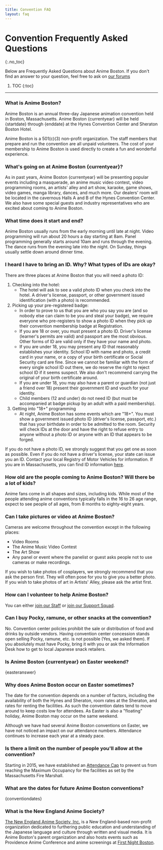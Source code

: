 ```yaml
---
title: Convention FAQ
layout: faq
---
```

# Convention Frequently Asked Questions
{:.no_toc}

Below are Frequently Asked Questions about Anime Boston. If you don't find an answer to your question, feel free to ask on [our forums](https://forums.animeboston.com/viewforum.php?f=2)

1. TOC
{:toc}

---

### What is Anime Boston?
Anime Boston is an annual three-day Japanese animation convention held in Boston, Massachusetts. Anime Boston {currentyear} will be held {startdate} through {enddate} at the Hynes Convention Center and Sheraton Boston Hotel.

Anime Boston is a 501(c)(3) non-profit organization. The staff members that prepare and run the convention are all unpaid volunteers. The cost of your membership to Anime Boston is used directly to create a fun and wonderful experience.

### What's going on at Anime Boston {currentyear}?
As in past years, Anime Boston {currentyear} will be presenting popular events including a masquerade, an anime music video contest, video programming rooms, an artists' alley and art show, karaoke, game shows, video games, manga library, dances, and much more. Our dealers' room will be located in the cavernous Halls A and B of the Hynes Convention Center. We also have some special guests and industry representatives who are excited about coming to Anime Boston.

### What time does it start and end?
Anime Boston usually runs from the early morning until late at night. Video programming will run about 20 hours a day starting at 8am. Panel programming generally starts around 10am and runs through the evening. The dance runs from the evening late into the night. On Sunday, things usually settle down around dinner time.

### I heard I have to bring an ID. Why? What types of IDs are okay?
There are three places at Anime Boston that you will need a photo ID:
1. Checking into the hotel:
    * The hotel will ask to see a valid photo ID when you check into the hotel. A driver's license, passport, or other government issued identification (with a photo) is recommended.
2. Picking up your pre-registered badge:
    * In order to prove to us that you are who you say you are (and so nobody else can claim to be you and steal your badge), we require everyone who pre-registers to show a photo ID when they pick up their convention membership badge at Registration.
    * If you are 18 or over, you must present a photo ID. Driver's license (learner's permits are valid) and passport are the most obvious. Other forms of ID are valid only if they have your name and photo.
    * If you are under 18, you may present any ID that reasonably establishes your identity. School ID with name and photo, a credit card in your name, or a copy of your birth certificate or Social Security card are fine. Since we cannot be familiar with the form of every single school ID out there, we do reserve the right to reject school ID if it seems suspect. We also don't recommend carrying the original of your birth certificate around.
    * If you are under 18, you may also have a parent or guardian (not just a friend over 18) present their government ID and vouch for your identity.
    * Child members (12 and under) do not need ID (but must be accompanied at badge pickup by an adult with a paid membership).
3. Getting into "18+" programming
    * At night, Anime Boston has some events which are "18+". You must show a government issued photo ID (driver's license, passport, etc.) that has your birthdate in order to be admitted to the room. Security will check IDs at the door and have the right to refuse entry to anyone without a photo ID or anyone with an ID that appears to be forged.

If you do not have a photo ID, we strongly suggest that you get one as soon as possible. Even if you do not have a driver's license, your state can issue you an ID. Contact your local Registry of Motor Vehicles for information. If you are in Massachusetts, you can find ID information <a href="http://mass.gov/rmv/license/13bMAID.htm" target="\_blank">here</a>.

### How old are the people coming to Anime Boston? Will there be a lot of kids?
Anime fans come in all shapes and sizes, including kids. While most of the people attending anime conventions typically falls in the 16 to 26 age range, expect to see people of all ages, from 8 months to eighty-eight years.

### Can I take pictures or video at Anime Boston?
Cameras are welcome throughout the convention except in the following places:
* Video Rooms
* The Anime Music Video Contest
* The Art Show
* Any panel or event where the panelist or guest asks people not to use cameras or make recordings.

If you wish to take photos of cosplayers, we strongly recommend that you ask the person first. They will often pose for you to give you a better photo. If you wish to take photos of art in Artists' Alley, please ask the artist first.

### How can I volunteer to help Anime Boston?
You can either [join our Staff](/staff/staff_listing/) or [join our Support Squad](/staff/support_squad/).

### Can I buy Pocky, ramune, or other snacks at the convention?
No. Convention center policies prohibit the sale or distribution of food and drinks by outside vendors. Having convention center concession stands open selling Pocky, ramune, etc. is not possible (Yes, we asked them). If you absolutely must have Pocky, bring it with you or ask the Information Desk how to get to local Japanese snack retailers.

### Is Anime Boston {currentyear} on Easter weekend?
{easteranswer}

### Why does Anime Boston occur on Easter sometimes?
The date for the convention depends on a number of factors, including the availability of both the Hynes and Sheraton, room rates at the Sheraton, and rates for renting the facilities. As such the convention dates tend to move around to keep costs low for attendees. As Easter is also a "floating" holiday, Anime Boston may occur on the same weekend.

Although we have had several Anime Boston conventions on Easter, we have not noticed an impact on our attendance numbers. Attendance continues to increase each year at a steady pace.

### Is there a limit on the number of people you'll allow at the convention?
Starting in 2015, we have established an [Attendance Cap](/registration/registration_cap/) to prevent us from reaching the Maximum Occupancy for the facilities as set by the Massachusetts Fire Marshall.

### What are the dates for future Anime Boston conventions?
{conventiondates}

### What is the New England Anime Society?
<a href="http://www.neanime.org/" target="\_blank">The New England Anime Society, Inc.</a> is a New England-based non-profit organization dedicated to furthering public education and understanding of the Japanese language and culture through written and visual media. It is Anime Boston's parent organization and also hosts events such as Providence Anime Conference and anime screenings at <a href="http://www.firstnight.org/" target="\_blank">First Night Boston</a>.
